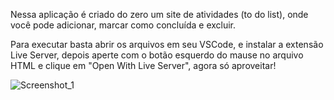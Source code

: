 Nessa aplicação é criado do zero um site de atividades (to do list), onde você pode adicionar, marcar como concluída e excluir. 

Para executar basta abrir os arquivos em seu VSCode, e instalar a extensão Live Server, depois aperte com o botão esquerdo do mause no arquivo HTML e clique em "Open With Live Server", agora só aproveitar!

![Screenshot_1](https://github.com/kevinmorente/to-do-list/assets/56145099/48fee049-dde8-4893-b97a-5e492a33b7b4)
